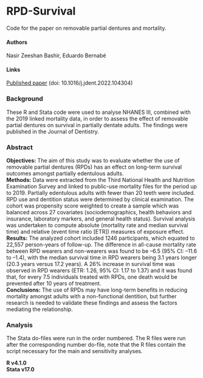 # RPD-Survival
Code for the paper on removable partial dentures and mortality.

#### Authors
Nasir Zeeshan Bashir, Eduardo Bernabé

#### Links
[Published paper](https://www.sciencedirect.com/science/article/pii/S0300571222003591) (doi: 10.1016/j.jdent.2022.104304)

### Background
These R and Stata code were used to analyse NHANES III, combined with the 2019 linked mortality data, in order to assess the effect of removable partial dentures on survival in partially dentate adults. The findings were published in the Journal of Dentistry.

### Abstract
**Objectives:** The aim of this study was to evaluate whether the use of removable partial dentures (RPDs) has an effect on long-term survival outcomes amongst partially edentulous adults. \
**Methods:** Data were extracted from the Third National Health and Nutrition Examination Survey and linked to public-use mortality files for the period up to 2019. Partially edentulous adults with fewer than 20 teeth were included. RPD use and dentition status were determined by clinical examination. The cohort was propensity score weighted to create a sample which was balanced across 27 covariates (sociodemographics, health behaviors and insurance, laboratory markers, and general health status). Survival analysis was undertaken to compute absolute (mortality rate and median survival time) and relative (event time ratio [ETR]) measures of exposure effect. \
**Results:** The analyzed cohort included 1246 participants, which equated to 22,557 person-years of follow-up. The difference in all-cause mortality rate between RPD wearers and non-wearers was found to be –6.5 (95% CI: –11.6 to –1.4), with the median survival time in RPD wearers being 3.1 years longer (20.3 years versus 17.2 years). A 26% increase in survival time was observed in RPD wearers (ETR: 1.26, 95% CI: 1.17 to 1.37) and it was found that, for every 7.5 individuals treated with RPDs, one death would be prevented after 10 years of treatment. \
**Conclusions:** The use of RPDs may have long-term benefits in reducing mortality amongst adults with a non-functional dentition, but further research is needed to validate these findings and assess the factors mediating the relationship.

### Analysis
The Stata do-files were run in the order numbered. The R files were run after the corresponding number do-file, note that the R files contain the script necessary for the main and sensitivity analyses.  

**R v4.1.0** \
**Stata v17.0**
